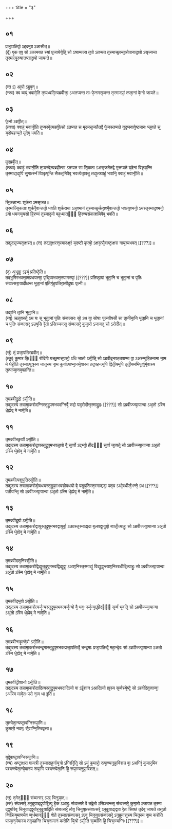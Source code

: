 +++
title = "३"

+++
## ०१
प्रजा᳘पतिर्वा᳘ ऽइदम᳘ग्र ऽआसीत्॥  
(दे᳘) ए᳘क एव᳘ सो ऽकामयत स्यां प्र᳘जायेये᳘ति᳘ सो ऽश्राम्यत्स त᳘पो ऽतप्यत त᳘स्माच्छ्रान्ता᳘त्तेपानादा᳘पो ऽसृज्यन्त त᳘स्मात्पु᳘रुषात्तप्तादा᳘पो जायन्ते॥  
## ०२
(न्त ऽ) आ᳘पो ऽब्रुव᳘न्॥  
(न्क्व) क्व व्वयं᳘ भवामे᳘ति त᳘प्यध्वमि᳘त्यब्रवीत्ता᳘ ऽअतप्यन्त ताः फे᳘नमसृजन्त त᳘स्मादपां᳘ तप्ता᳘नां फे᳘नो जायते॥  
## ०३
फे᳘नो ऽब्रवी᳘त्॥  
(त्क्वा) क्वाहं᳘ भवानी᳘ति त᳘प्यस्वे᳘त्यब्रवी᳘त्सो ऽतप्यत स मृ᳘दमसृजतैतद्वै फे᳘नस्तप्यते य᳘द᳘प्स्वावे᳘ष्टमानः प्ल᳘वते स᳘ य᳘दोपहन्य᳘ते मृ᳘देव᳘ भवति॥  
## ०४
मृ᳘दब्रवी᳘त्॥  
(त्क्वा) क्वाहं᳘ भवानी᳘ति त᳘प्यस्वे᳘त्यब्रवी᳘त्सा ऽतप्यत सा सि᳘कता ऽअसृजतैतद्वै मृ᳘त्तप्यते य᳘देनां विकृष᳘न्ति त᳘स्माद्यद्य᳘पि सु᳘मार्त्स्नं व्विकृष᳘न्ति सैकत᳘मिवैव᳘ भवत्येता᳘वन्नु तद्य᳘त्क्वाहं᳘ भवानि᳘ क्वाहं᳘ भवानी᳘ति॥  
## ०५
सि᳘कताभ्यः श᳘र्करा ऽमसृजत॥  
त᳘स्मात्सि᳘कताः श᳘र्करै᳘वान्ततो᳘ भवति श᳘र्कराया ऽअ᳘श्मानं त᳘स्माच्छ᳘र्करा᳘श्मै᳘वान्ततो᳘ भवत्य᳘श्मनो᳘ ऽयस्त᳘स्माद᳘श्मनो᳘ ऽयो धमन्त्य᳘यसो हि᳘रण्यं त᳘स्माद᳘यो बहुध्मातᳫँ᳭ हि᳘रण्यसंकाशमिवैव᳘ भवति॥  
## ०६
तद्य᳘दसृज्यता᳘क्षरत्॥ 
(त्त) तद्यद᳘क्षरत्त᳘स्मादक्ष᳘रं य᳘दष्टौ कृत्वो᳘ ऽक्षर᳘त्सै᳘वाष्टा᳘क्षरा गाय᳘त्र्यभवत् [[???]]॥  
## ०७
(द᳘) अ᳘भूद्वा᳘ ऽइयं᳘ प्रतिष्ठे᳘ति॥  
तद्भृ᳘मिरभवत्ता᳘मप्रथयत्सा᳘ पृथि᳘व्यभवत्त᳘स्यामस्यां᳘ [[???]] प्रतिष्ठा᳘यां भूता᳘नि च भूता᳘नां च प᳘तिः संव्वत्सरा᳘यादीक्षन्त भूता᳘नां प᳘तिर्गृह᳘पतिरा᳘सीदुषाः प᳘त्नी॥  
## ०८
तद्या᳘नि ता᳘नि भूता᳘नि॥  
(न्यृ) ऋत᳘वस्ते᳘ ऽथ यः स᳘ भूता᳘नां प᳘तिः संव्वत्सरः सो᳘ ऽथ या᳘ सोषाः प᳘त्न्यौषसी सा ता᳘नीमा᳘नि भूता᳘नि च भूता᳘नां च प᳘तिः संव्वत्सर᳘ ऽउष᳘सि रे᳘तो ऽसिञ्चन्त्स᳘ संव्वत्सरे᳘ कुमा᳘रो ऽजायत᳘ सो ऽरोदीत्॥  
## ०९
(त्तं᳘) तं᳘ प्रजा᳘पतिरब्रवीत्॥  
(त्कु᳘) कु᳘मार कि᳘ᳫँ᳘ रोदिषि यच्छ्र᳘मात्त᳘पसो᳘ ऽधि जातो ऽसी᳘ति᳘ सो ऽब्रवीद᳘नपहतपाप्मा वा᳘ ऽअस्म्य᳘हितनामा ना᳘म मे धेही᳘ति त᳘स्मात्पुत्र᳘स्य जात᳘स्य ना᳘म कुर्यात्पाप्मा᳘नमे᳘वास्य तद᳘पहन्त्य᳘पि द्विती᳘यम᳘पि तृती᳘यमभिपूर्व्व᳘मे᳘वास्य त᳘त्पाप्मा᳘नम᳘पहन्ति॥  
## १०
त᳘मब्रवीद्रु᳘द्रो ऽसी᳘ति॥  
तद्य᳘दस्य तन्नामा᳘करोदग्निस्त᳘द्रूपमभवदग्निर्वै᳘ रुद्रो यद᳘रोदीत्त᳘स्माद्रु᳘द्रः [[???]] सो ऽब्रवीज्ज्या᳘यान्वा ऽअ᳘तो ऽस्मि धे᳘ह्येव᳘ मे नामे᳘ति॥  
## ११
त᳘मब्रवीच्छ᳘र्व्वो ऽसी᳘ति॥  
तद्य᳘दस्य तन्नामा᳘करोदा᳘पस्त᳘द्रूप᳘मभवन्ना᳘पो वै᳘ स᳘र्व्वो ऽद्भ्यो᳘ हीदᳫँ᳭ स᳘र्व्वं जा᳘यते᳘ सो ऽब्रवीज्ज्या᳘यान्वा ऽअ᳘तो ऽस्मि धे᳘ह्येव᳘ मे नामे᳘ति॥  
## १२
त᳘मब्रवीत्पशुप᳘तिरसी᳘ति॥  
तद्य᳘दस्य तन्नामा᳘करोदो᳘षधयस्त᳘द्रूप᳘मभवन्नो᳘षधयो वै᳘ पशुप᳘तिस्त᳘स्माद्यदा᳘ पश᳘व ऽओ᳘षधीर्ल᳘भन्ते᳘ ऽथ [[???]] पतीयन्ति᳘ सो ऽब्रवीज्ज्या᳘यान्वा ऽअ᳘तो ऽस्मि धे᳘ह्येव᳘ मे नामे᳘ति॥  
## १३
त᳘मब्रवीदु᳘ग्रो ऽसी᳘ति॥  
तद्य᳘दस्य तन्नामा᳘करोद्वायुस्त᳘द्रूप᳘मभवद्वायुर्वा᳘ ऽउग्रस्त᳘स्माद्यदा ब᳘लवद्वा᳘युग्रो᳘ व्वाती᳘त्याहुः᳘ सो ऽब्रवीज्ज्या᳘यान्वा ऽअ᳘तो ऽस्मि धे᳘ह्येव᳘ मे नामे᳘ति॥  
## १४
त᳘मब्रवीदश᳘निरसी᳘ति॥  
तद्य᳘दस्य तन्नामा᳘करोद्विद्युत्त᳘द्रूप᳘मभवद्विद्युद्वा᳘ ऽअश᳘निस्त᳘स्माद्यं᳘ विद्युद्ध᳘न्त्यश᳘निरबधीदि᳘त्याहुः᳘ सो ऽब्रवीज्ज्या᳘यान्वा ऽअ᳘तो ऽस्मि धे᳘ह्येव᳘ मे नामे᳘ति॥  
## १५
त᳘मब्रवीद्भ᳘वो ऽसी᳘ति॥  
तद्य᳘दस्य तन्नामा᳘करोत्पर्ज᳘न्यस्त᳘द्रूप᳘मभवत्पर्ज᳘न्यो वै᳘ भवः᳘ पर्ज᳘न्या᳘द्धीदᳫँ᳭ स᳘र्व्वं भ᳘वति᳘ सो ऽब्रवीज्ज्या᳘यान्वा ऽअ᳘तो ऽस्मि धे᳘ह्येव᳘ मे नामे᳘ति॥  
## १६
त᳘मब्रवीन्महा᳘न्दे᳘वो ऽसी᳘ति॥  
तद्य᳘दस्य तन्नामा᳘करोच्चन्द्र᳘मास्त᳘द्रूप᳘मभवत्प्रजा᳘पतिर्व्वै᳘ चन्द्र᳘माः प्रजा᳘पतिर्व्वै᳘ महा᳘न्दे᳘वः सो ऽब्रवीज्ज्या᳘यान्वा ऽअतो ऽस्मि धे᳘ह्येव᳘ मे नामे᳘ति॥  
## १७
त᳘मब्रवीदी᳘शानो ऽसी᳘ति॥  
तद्य᳘दस्य तन्नामा᳘करोदादित्यस्त᳘द्रूप᳘मभवदादित्यो वा ऽई᳘शान ऽआदित्यो ह्य᳘स्य स᳘र्व्वस्ये᳘ष्टे᳘ सो ऽब्रवीदेता᳘वान्वा᳘ ऽअस्मि मामे᳘तः परो ना᳘म धा इ᳘ति॥  
## १८
ता᳘न्येता᳘न्यष्टा᳘वग्निरूपा᳘णि॥  
कुमारो᳘ नवमः᳘ सै᳘वाग्नि᳘स्त्रिवृ᳘त्ता॥  
## १९
य᳘द्वे᳘वाष्टा᳘वग्निरूपा᳘णि॥  
(ण्य) अष्टा᳘क्षरा गायत्री त᳘स्मादाहुर्गाय᳘त्रो ऽग्निरि᳘ति᳘ सो ऽयं᳘ कुमारो᳘ रूपा᳘ण्यनुप्रा᳘विशन्न वा᳘ ऽअग्निं᳘ कुमार᳘मिव पश्यन्त्येता᳘न्ये᳘वास्य रूपा᳘णि पश्यन्त्येता᳘नि हि᳘ रूपा᳘ण्यनुप्रा᳘विशत्॥  
## २०
(त्त᳘) त᳘मेत᳘ᳫँ᳘ संव्वत्सर᳘ ऽएव᳘ चिनुया᳘त्॥  
(त्सं) संवत्सरे᳘ ऽनुब्रूयाद्द्व᳘योरि᳘त्यु है᳘क ऽआहुः संव्वत्सरे वै तद्रे᳘तो ऽसिञ्चन्त्स᳘ संव्वत्सरे᳘ कुमा᳘रो ऽजायत त᳘स्मा द्द्व᳘योरेव᳘ चिनुयाद्द्व᳘योर᳘नुब्रूयादि᳘ति संव्वत्सरे᳘ त्वेव᳘ चिनुया᳘त्संव्वत्सरे᳘ ऽनुब्रूयाद्यद्वाव रे᳘तः सिक्तं त᳘देव᳘ जायते तत्त᳘तो व्विक्रिय᳘माणमेव व्व᳘र्धमानᳫँ᳭ शेते त᳘स्मात्संव्वत्सर᳘ ऽएव᳘ चिनुया᳘त्संव्वत्सरे᳘ ऽनुब्रूयात्त᳘स्य चित᳘स्य ना᳘म करोति पाप्मा᳘न᳘मेवास्य तद᳘पहन्ति चित्र᳘नामानं करोति चि᳘त्रो ऽसी᳘ति स᳘र्व्वाणि हि᳘ चित्रा᳘ण्यग्निः [[???]]॥  
